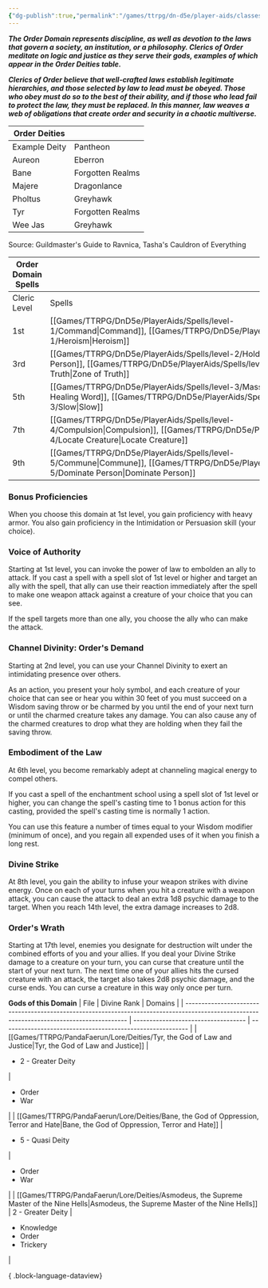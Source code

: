 ```yaml
---
{"dg-publish":true,"permalink":"/games/ttrpg/dn-d5e/player-aids/classes/class-specialisations/cleric-order-domain/","tags":["Sub-Class","TTRPG/DND/5e"],"noteIcon":""}
---
```



**_The Order Domain represents discipline, as well as devotion to the laws that govern a society, an institution, or a philosophy. Clerics of Order meditate on logic and justice as they serve their gods, examples of which appear in the Order Deities table._**

**_Clerics of Order believe that well-crafted laws establish legitimate hierarchies, and those selected by law to lead must be obeyed. Those who obey must do so to the best of their ability, and if those who lead fail to protect the law, they must be replaced. In this manner, law weaves a web of obligations that create order and security in a chaotic multiverse._**

|Order Deities|   |
|---|---|
|Example Deity|Pantheon|
|Aureon|Eberron|
|Bane|Forgotten Realms|
|Majere|Dragonlance|
|Pholtus|Greyhawk|
|Tyr|Forgotten Realms|
|Wee Jas|Greyhawk|

Source: Guildmaster's Guide to Ravnica, Tasha's Cauldron of Everything

|Order Domain Spells|   |
|---|---|
|Cleric Level|Spells|
|1st|[[Games/TTRPG/DnD5e/PlayerAids/Spells/level-1/Command\|Command]], [[Games/TTRPG/DnD5e/PlayerAids/Spells/level-1/Heroism\|Heroism]] |
|3rd|[[Games/TTRPG/DnD5e/PlayerAids/Spells/level-2/Hold Person\|Hold Person]], [[Games/TTRPG/DnD5e/PlayerAids/Spells/level-2/Zone of Truth\|Zone of Truth]]|
|5th|[[Games/TTRPG/DnD5e/PlayerAids/Spells/level-3/Mass Healing Word\|Mass Healing Word]], [[Games/TTRPG/DnD5e/PlayerAids/Spells/level-3/Slow\|Slow]]|
|7th|[[Games/TTRPG/DnD5e/PlayerAids/Spells/level-4/Compulsion\|Compulsion]], [[Games/TTRPG/DnD5e/PlayerAids/Spells/level-4/Locate Creature\|Locate Creature]]|
|9th|[[Games/TTRPG/DnD5e/PlayerAids/Spells/level-5/Commune\|Commune]], [[Games/TTRPG/DnD5e/PlayerAids/Spells/level-5/Dominate Person\|Dominate Person]]|

### Bonus Proficiencies

When you choose this domain at 1st level, you gain proficiency with heavy armor. You also gain proficiency in the Intimidation or Persuasion skill (your choice).

### Voice of Authority

Starting at 1st level, you can invoke the power of law to embolden an ally to attack. If you cast a spell with a spell slot of 1st level or higher and target an ally with the spell, that ally can use their reaction immediately after the spell to make one weapon attack against a creature of your choice that you can see.

If the spell targets more than one ally, you choose the ally who can make the attack.

### Channel Divinity: Order's Demand

Starting at 2nd level, you can use your Channel Divinity to exert an intimidating presence over others.

As an action, you present your holy symbol, and each creature of your choice that can see or hear you within 30 feet of you must succeed on a Wisdom saving throw or be charmed by you until the end of your next turn or until the charmed creature takes any damage. You can also cause any of the charmed creatures to drop what they are holding when they fail the saving throw.

### Embodiment of the Law

At 6th level, you become remarkably adept at channeling magical energy to compel others.

If you cast a spell of the enchantment school using a spell slot of 1st level or higher, you can change the spell's casting time to 1 bonus action for this casting, provided the spell's casting time is normally 1 action.

You can use this feature a number of times equal to your Wisdom modifier (minimum of once), and you regain all expended uses of it when you finish a long rest.

### Divine Strike

At 8th level, you gain the ability to infuse your weapon strikes with divine energy. Once on each of your turns when you hit a creature with a weapon attack, you can cause the attack to deal an extra 1d8 psychic damage to the target. When you reach 14th level, the extra damage increases to 2d8.

### Order's Wrath

Starting at 17th level, enemies you designate for destruction wilt under the combined efforts of you and your allies. If you deal your Divine Strike damage to a creature on your turn, you can curse that creature until the start of your next turn. The next time one of your allies hits the cursed creature with an attack, the target also takes 2d8 psychic damage, and the curse ends. You can curse a creature in this way only once per turn.

**Gods of this Domain**
| File                                                                                                                                       | Divine Rank                         | Domains                                                    |
| ------------------------------------------------------------------------------------------------------------------------------------------ | ----------------------------------- | ---------------------------------------------------------- |
| [[Games/TTRPG/PandaFaerun/Lore/Deities/Tyr, the God of Law and Justice\|Tyr, the God of Law and Justice]]                               | <ul><li>2 - Greater Deity</li></ul> | <ul><li>Order</li><li>War</li></ul>                        |
| [[Games/TTRPG/PandaFaerun/Lore/Deities/Bane, the God of Oppression, Terror and Hate\|Bane, the God of Oppression, Terror and Hate]]     | <ul><li>5 - Quasi Deity</li></ul>   | <ul><li>Order</li><li>War</li></ul>                        |
| [[Games/TTRPG/PandaFaerun/Lore/Deities/Asmodeus, the Supreme Master of the Nine Hells\|Asmodeus, the Supreme Master of the Nine Hells]] | 2 - Greater Deity                   | <ul><li>Knowledge</li><li>Order</li><li>Trickery</li></ul> |

{ .block-language-dataview}